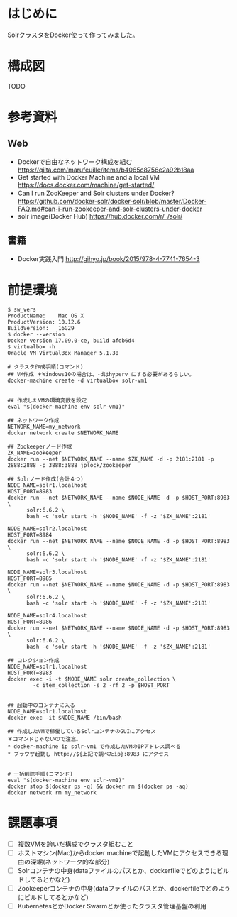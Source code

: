 # はじめに
SolrクラスタをDocker使って作ってみました。

# 構成図
TODO

# 参考資料
## Web
- Dockerで自由なネットワーク構成を組む https://qiita.com/marufeuille/items/b4065c8756e2a92b18aa
- Get started with Docker Machine and a local VM https://docs.docker.com/machine/get-started/
- Can I run ZooKeeper and Solr clusters under Docker?　https://github.com/docker-solr/docker-solr/blob/master/Docker-FAQ.md#can-i-run-zookeeper-and-solr-clusters-under-docker
- solr image(Docker Hub) https://hub.docker.com/r/_/solr/

## 書籍
- Docker実践入門 http://gihyo.jp/book/2015/978-4-7741-7654-3

# 前提環境
```
$ sw_vers
ProductName:	Mac OS X
ProductVersion:	10.12.6
BuildVersion:	16G29
$ docker --version
Docker version 17.09.0-ce, build afdb6d4
$ virtualbox -h
Oracle VM VirtualBox Manager 5.1.30
```

```
# クラスタ作成手順(コマンド)
## VM作成 ＊Windows10の場合は、-dはhyperv にする必要があるらしい。
docker-machine create -d virtualbox solr-vm1


## 作成したVMの環境変数を設定
eval "$(docker-machine env solr-vm1)"

## ネットワーク作成
NETWORK_NAME=my_network
docker network create $NETWORK_NAME

## Zookeeperノード作成
ZK_NAME=zookeeper
docker run --net $NETWORK_NAME --name $ZK_NAME -d -p 2181:2181 -p 2888:2888 -p 3888:3888 jplock/zookeeper

## Solrノード作成(合計４つ)
NODE_NAME=solr1.localhost
HOST_PORT=8983
docker run --net $NETWORK_NAME --name $NODE_NAME -d -p $HOST_PORT:8983 \
      solr:6.6.2 \
      bash -c 'solr start -h '$NODE_NAME' -f -z '$ZK_NAME':2181'

NODE_NAME=solr2.localhost
HOST_PORT=8984
docker run --net $NETWORK_NAME --name $NODE_NAME -d -p $HOST_PORT:8983 \
      solr:6.6.2 \
      bash -c 'solr start -h '$NODE_NAME' -f -z '$ZK_NAME':2181'

NODE_NAME=solr3.localhost
HOST_PORT=8985
docker run --net $NETWORK_NAME --name $NODE_NAME -d -p $HOST_PORT:8983 \
      solr:6.6.2 \
      bash -c 'solr start -h '$NODE_NAME' -f -z '$ZK_NAME':2181'

NODE_NAME=solr4.localhost
HOST_PORT=8986
docker run --net $NETWORK_NAME --name $NODE_NAME -d -p $HOST_PORT:8983 \
      solr:6.6.2 \
      bash -c 'solr start -h '$NODE_NAME' -f -z '$ZK_NAME':2181'

## コレクション作成
NODE_NAME=solr1.localhost
HOST_PORT=8983
docker exec -i -t $NODE_NAME solr create_collection \
        -c item_collection -s 2 -rf 2 -p $HOST_PORT


## 起動中のコンテナに入る
NODE_NAME=solr1.localhost
docker exec -it $NODE_NAME /bin/bash

## 作成したVMで稼働しているSolrコンテナのGUIにアクセス
＊コマンドじゃないので注意。
* docker-machine ip solr-vm1 で作成したVMのIPアドレス調べる
* ブラウザ起動し http://${上記で調べたip}:8983 にアクセス


# 一括削除手順(コマンド)
eval "$(docker-machine env solr-vm1)"
docker stop $(docker ps -q) && docker rm $(docker ps -aq)
docker network rm my_network
```

# 課題事項
- [ ] 複数VMを跨いだ構成でクラスタ組むこと
- [ ] ホストマシン(Mac)からdocker machineで起動したVMにアクセスできる理由の深堀(ネットワーク的な部分)
- [ ] Solrコンテナの中身(dataファイルのパスとか、dockerfileでどのようにビルドしてるとかなど)
- [ ] Zookeeperコンテナの中身(dataファイルのパスとか、dockerfileでどのようにビルドしてるとかなど)
- [ ] KubernetesとかDocker Swarmとか使ったクラスタ管理基盤の利用
